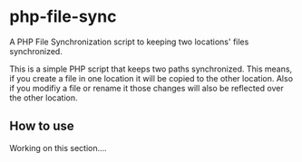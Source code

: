 php-file-sync
=============

A PHP File Synchronization script to keeping two locations' files synchronized.

This is a simple PHP script that keeps two paths synchronized. This means, if you create a file in one location
it will be copied to the other location. Also if you modifiy a file or rename it those changes will also be
reflected over the other location.

## How to use

Working on this section....
